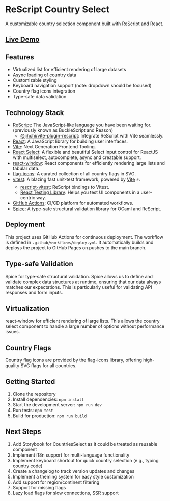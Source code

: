 # ReScript Country Select

A customizable country selection component built with ReScript and React.

## [Live Demo](https://atlas07.github.io/country-select/)

## Features

- Virtualized list for efficient rendering of large datasets
- Async loading of country data
- Customizable styling
- Keyboard navigation support (note: dropdown should be focused)
- Country flag icons integration
- Type-safe data validation

## Technology Stack

- [ReScript](https://rescript-lang.org): The JavaScript-like language you have been waiting for. (previously known as BuckleScript and Reason)
  - [@jihchi/vite-plugin-rescript](https://github.com/jihchi/vite-plugin-rescript): Integrate ReScript with Vite seamlessly.
- [React](https://reactjs.org): A JavaScript library for building user interfaces.
- [Vite](https://vitejs.dev): Next Generation Frontend Tooling.
- [React Select](https://react-select.com/home): A flexible and beautiful Select Input control for ReactJS with multiselect, autocomplete, async and creatable support.
- [react-window](https://github.com/bvaughn/react-window): React components for efficiently rendering large lists and tabular data.
- [flag-icons](https://github.com/lipis/flag-icons): A curated collection of all country flags in SVG.
- [vitest](https://vitest.dev/): A blazing fast unit-test framework, powered by [Vite](https://vitejs.dev) ⚡️.
  - [rescript-vitest](https://github.com/cometkim/rescript-vitest): ReScript bindings to Vitest.
  - [React Testing Library](https://testing-library.com/docs/react-testing-library/intro/): Helps you test UI components in a user-centric way.
- [GitHub Actions](https://github.com/features/actions): CI/CD platform for automated workflows.
- [Spice](https://github.com/sorellabs/spice): A type-safe structural validation library for OCaml and ReScript.

## Deployment

This project uses GitHub Actions for continuous deployment. The workflow is defined in `.github/workflows/deploy.yml`. It automatically builds and deploys the project to GitHub Pages on pushes to the main branch.

## Type-safe Validation

Spice for type-safe structural validation. Spice allows us to define and validate complex data structures at runtime, ensuring that our data always matches our expectations. This is particularly useful for validating API responses and form inputs.

## Virtualization

react-window for efficient rendering of large lists. This allows the country select component to handle a large number of options without performance issues.

## Country Flags

Country flag icons are provided by the flag-icons library, offering high-quality SVG flags for all countries.

## Getting Started

1. Clone the repository
2. Install dependencies: `npm install`
3. Start the development server: `npm run dev`
4. Run tests: `npm test`
5. Build for production: `npm run build`

## Next Steps

1. Add Storybook for CountriesSelect as it could be treated as reusable component
2. Implement i18n support for multi-language functionality
3. Implement keyboard shortcut for quick country selection (e.g., typing country code)
4. Create a changelog to track version updates and changes
5. Implement a theming system for easy style customization
6. Add support for region/continent filtering
7. Support for missing flags
8. Lazy load flags for slow connections, SSR support
